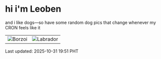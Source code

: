 # hi i'm Leoben

and i like dogs—so have some random dog pics that change whenever my CRON feels like it

|  |  |
|--------|----------|
| ![Borzoi](https://random-dog-vercel.vercel.app/api/random-borzoi?v=1761911485) | ![Labrador](https://random-dog-vercel.vercel.app/api/random-labrador?v=1761911485) |

Last updated: 2025-10-31 19:51 PHT
